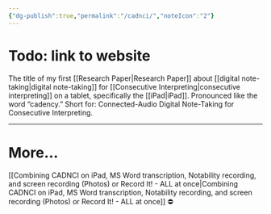 ```yaml
---
{"dg-publish":true,"permalink":"/cadnci/","noteIcon":"2"}
---
```


# Todo: link to website

The title of my first [[Research Paper\|Research Paper]] about [[digital note-taking\|digital note-taking]] for [[Consecutive Interpreting\|consecutive interpreting]] on a tablet, specifically the [[iPad\|iPad]]. Pronounced like the word “cadency.” Short for: Connected-Audio Digital Note-Taking for Consecutive Interpreting. 

---
# More...
[[Combining CADNCI on iPad, MS Word transcription, Notability recording, and screen recording (Photos) or Record It! - ALL at once\|Combining CADNCI on iPad, MS Word transcription, Notability recording, and screen recording (Photos) or Record It! - ALL at once]] ⛔️

